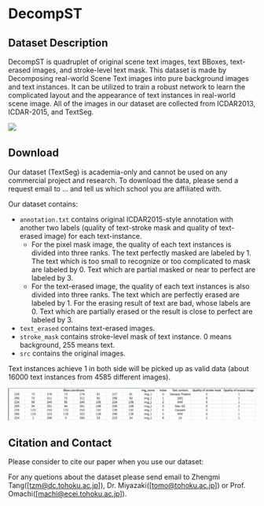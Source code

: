 # DecompST


## Dataset Description
DecompST is quadruplet of original scene text images, text BBoxes, text-erased images, and stroke-level text mask. This dataset is made by Decomposing real-world Scene Text images into pure background images and text instances. It can be utilized to train a robust network to learn the complicated layout and the appearance of text instances in real-world scene image. 
All of the images in our dataset are collected from ICDAR2013, ICDAR-2015, and TextSeg.

<img width="700" src="./fig/samples.png">

## Download
Our dataset (TextSeg) is academia-only and cannot be used on any commercial project and research. To download the data, please send a request email to ... and tell us which school you are affiliated with.

Our dataset contains:
* ```annotation.txt``` contains original ICDAR2015-style annotation with another two labels (quality of text-stroke mask and quality of text-erased image) for each text-instance.
  * For the pixel mask image, the quality of each text instances is divided into three ranks. The text perfectly masked are labeled by 1. The text which is too small to recognize or too complicated to mask are labeled by 0. Text which are partial masked or near to perfect are labeled by 3. 
  * For the text-erased image, the quality of each text instances is also divided into three ranks. The text which are perfectly erased are labeled by 1. For the erasing result of text are bad, whose labels are 0. Text which are partially erased or the result is close to perfect are labeled by 3.
* ```text_erased``` contains text-erased images.
* ```stroke_mask``` contains stroke-level mask of text instance. 0 means background, 255 means text.
* ```src``` contains the original images.

Text instances achieve 1 in both side will be picked up as valid data (about 16000 text instances from 4585 different images).

<img width="900" src="./fig/example.png">

## Citation and Contact

Please consider to cite our paper when you use our dataset:


For any quetions about the dataset please send email to Zhengmi Tang([tzm@dc.tohoku.ac.jp]), Dr. Miyazaki([tomo@tohoku.ac.jp]) or Prof. Omachi([machi@ecei.tohoku.ac.jp]).
